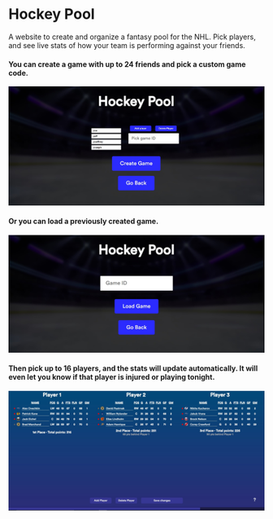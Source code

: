 # Hockey Pool
A website to create and organize a fantasy pool for the NHL. Pick players, and see live stats of how your team is performing against your friends.

#### You can create a game with up to 24 friends and pick a custom game code.
![Image 1](https://github.com/TahaInc/Hockey-Pool/blob/main/Screenshots/image1.jpg?raw=true)

#### Or you can load a previously created game.
![Image 2](https://github.com/TahaInc/Hockey-Pool/blob/master/Screenshots/image2.jpg)

#### Then pick up to 16 players, and the stats will update automatically. It will even let you know if that player is injured or playing tonight.
![Image 3](https://github.com/TahaInc/Hockey-Pool/blob/master/Screenshots/image3.jpg)


